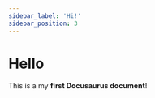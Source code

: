```yaml
---
sidebar_label: 'Hi!'
sidebar_position: 3
---
```

# Hello

This is a my **first Docusaurus document**!
